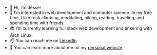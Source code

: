 - 👋 Hi, I’m Jesse!
- 👀 I’m interested in web development and computer science. In my free time, I like rock climbing, meditating, hiking, reading, traveling, and spending time with friends.
- 📚 I’m currently learning full stack web development and tinkering with Arch Linux.
- 📫 You can reach me on [LinkedIn](https://www.linkedin.com/in/jessesdevaney/)
- 🌱 You can learn more about me on my [personal website](https://jessesdevaney.github.io/)

<!---
JesseSDevaney/JesseSDevaney is a ✨ special ✨ repository because its `README.md` (this file) appears on your GitHub profile.
You can click the Preview link to take a look at your changes.
--->
